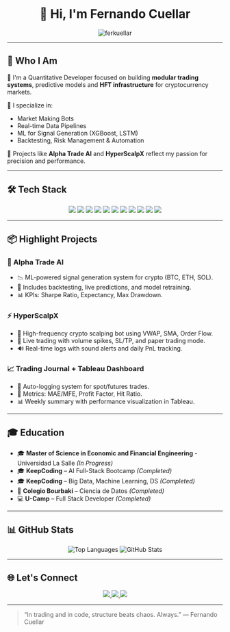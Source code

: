 <h1 align="center">👋 Hi, I'm Fernando Cuellar</h1>


<p align="center">
  <img src="https://komarev.com/ghpvc/?username=ferkuellar&label=Profile%20views&color=0e75b6&style=flat" alt="ferkuellar" />
</p>


---

## 🧠 Who I Am

🚀 I'm a Quantitative Developer focused on building **modular trading systems**, predictive models and **HFT infrastructure** for cryptocurrency markets.

🔧 I specialize in:
- Market Making Bots
- Real-time Data Pipelines
- ML for Signal Generation (XGBoost, LSTM)
- Backtesting, Risk Management & Automation

🧪 Projects like **Alpha Trade AI** and **HyperScalpX** reflect my passion for precision and performance.

---

## 🛠️ Tech Stack

<p align="center">
  <img src="https://img.shields.io/badge/Python-3776AB?style=flat&logo=python&logoColor=white"/>
  <img src="https://img.shields.io/badge/Pandas-150458?style=flat&logo=pandas&logoColor=white"/>
  <img src="https://img.shields.io/badge/Numpy-013243?style=flat&logo=numpy&logoColor=white"/>
  <img src="https://img.shields.io/badge/SQL-336791?style=flat&logo=postgresql&logoColor=white"/>
  <img src="https://img.shields.io/badge/Docker-2496ED?style=flat&logo=docker&logoColor=white"/>
  <img src="https://img.shields.io/badge/Scikit--Learn-F7931E?style=flat&logo=scikit-learn&logoColor=white"/>
  <img src="https://img.shields.io/badge/TensorFlow-FF6F00?style=flat&logo=tensorflow&logoColor=white"/>
  <img src="https://img.shields.io/badge/Linux-FCC624?style=flat&logo=linux&logoColor=black"/>
  <img src="https://img.shields.io/badge/Jupyter-F37626?style=flat&logo=jupyter&logoColor=white"/>
  <img src="https://img.shields.io/badge/PineScript-v5-008080?style=flat&logo=tradingview&logoColor=white"/>
  <img src="https://img.shields.io/badge/MQL5-v5-007ACC?style=flat&logo=meta&logoColor=white"/>
</p>



---

## 📦 Highlight Projects

### 🧠 Alpha Trade AI
- 📉 ML-powered signal generation system for crypto (BTC, ETH, SOL).
- 🔁 Includes backtesting, live predictions, and model retraining.
- 📊 KPIs: Sharpe Ratio, Expectancy, Max Drawdown.

### ⚡ HyperScalpX
- 🎯 High-frequency crypto scalping bot using VWAP, SMA, Order Flow.
- 📡 Live trading with volume spikes, SL/TP, and paper trading mode.
- 🔊 Real-time logs with sound alerts and daily PnL tracking.

### 📈 Trading Journal + Tableau Dashboard
- 📁 Auto-logging system for spot/futures trades.
- 🧮 Metrics: MAE/MFE, Profit Factor, Hit Ratio.
- 📊 Weekly summary with performance visualization in Tableau.

---

## 🎓 Education

- 🎓 **Master of Science in Economic and Financial Engineering** - Universidad La Salle *(In Progress)*
- 🎓 **KeepCoding** – AI Full-Stack Bootcamp *(Completed)*
- 🎓 **KeepCoding** – Big Data, Machine Learning, DS *(Completed)*
- 🧮 **Colegio Bourbaki** – Ciencia de Datos *(Completed)*
- 💻 **U-Camp** – Full Stack Developer *(Completed)*

---

## 📊 GitHub Stats

<p align="center">
  <img src="https://github-readme-stats.vercel.app/api/top-langs/?username=ferkuellar&layout=compact&theme=default" alt="Top Languages" />
  <img src="https://github-readme-stats.vercel.app/api?username=ferkuellar&show_icons=true&theme=default" alt="GitHub Stats" />
</p>

---

## 🌐 Let's Connect

<p align="center">
  <a href="https://www.linkedin.com/in/cuellar-fernando/" target="blank">
    <img src="https://img.shields.io/badge/-LinkedIn-blue?style=for-the-badge&logo=linkedin" />
  </a>
  <a href="https://kaggle.com/fernandocuellar" target="blank">
    <img src="https://img.shields.io/badge/-Kaggle-20BEFF?style=for-the-badge&logo=kaggle&logoColor=white" />
  </a>
  <a href="https://stackoverflow.com/users/fernando cuellar" target="blank">
    <img src="https://img.shields.io/badge/-StackOverflow-FE7A16?style=for-the-badge&logo=stackoverflow&logoColor=white" />
  </a>
</p>

---

> “In trading and in code, structure beats chaos. Always.” — Fernando Cuellar
